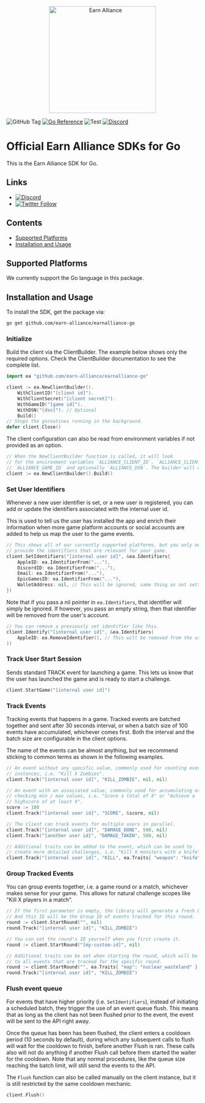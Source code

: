 <p align="center">
  <a href="https://www.earnalliance.com?utm_source=github&utm_medium=logo" target="_blank">
    <img src="https://www.earnalliance.com/new/svgs/ea_logo.svg" alt="Earn Alliance" width="280">
  </a>
</p>

![GitHub Tag](https://img.shields.io/github/v/tag/earn-alliance/earnalliance-go)
[![Go Reference](https://pkg.go.dev/badge/github.com/earn-alliance/earnalliance-go.svg)](https://pkg.go.dev/github.com/earn-alliance/earnalliance-go)
![Test](https://github.com/earn-alliance/earnalliance-go/workflows/Tests/badge.svg)
[![Discord](https://img.shields.io/discord/926167446648397836)](http://discord.gg/2VqABVytBZ)

# Official Earn Alliance SDKs for Go

This is the Earn Alliance SDK for Go.

## Links

- [![Discord](https://img.shields.io/discord/926167446648397836)](http://discord.gg/2VqABVytBZ)
- [![Twitter Follow](https://img.shields.io/twitter/follow/earnalliance?label=Earn%20Alliance&style=social)](https://twitter.com/intent/follow?screen_name=earnalliance)

## Contents

- [Supported Platforms](#supported-platforms)
- [Installation and Usage](#installation-and-usage)

## Supported Platforms

We currently support the Go language in this package.

## Installation and Usage

To install the SDK, get the package via:

```sh
go get github.com/earn-alliance/earnalliance-go
```

### Initialize

Build the client via the ClientBuilder. The example below shows only the required options.
Check the ClientBuilder documentation to see the complete list.

```go
import ea "github.com/earn-alliance/earnalliance-go"

client := ea.NewClientBuilder().
    WithClientID("[client id]").
    WithClientSecret("[client secret]").
    WithGameID("[game id]").
    WithDSN("[dsn]"). // Optional
    Build()
// Stops the goroutines running in the background.
defer client.Close()
```

The client configuration can also be read from environment variables if not
provided as an option.

```go
// When the NewClientBuilder function is called, it will look
// for the environment variables `ALLIANCE_CLIENT_ID`, `ALLIANCE_CLIENT_SECRET`,
// `ALLIANCE_GAME_ID` and optionally `ALLIANCE_DSN`. The builder will use these to set the values.
client := ea.NewClientBuilder().Build()
```

### Set User Identifiers

Whenever a new user identifier is set, or a new user is registered, you can add or update the identifiers associated with the internal user id.

This is used to tell us the user has installed the app and enrich their information when more game platform accounts or social accounts are added to help us map the user to the game events.

```go
// This shows all of our currently supported platforms, but you only need to
// provide the identifiers that are relevant for your game.
client.SetIdentifiers("[internal user id]", &ea.Identifiers{
    AppleID: ea.IdentifierFrom("..."),
    DiscordID: ea.IdentifierFrom("..."),
    Email: ea.IdentifierFrom("..."),
    EpicGamesID: ea.IdentifierFrom("..."),
    WalletAddress: nil, // This will be ignored, same thing as not setting this value.
})
```

Note that if you pass a nil pointer in `ea.Identifiers`, that identifier will simply be ignored.
If however, you pass an empty string, then that identifier will be removed from the user's account.

```go
// You can remove a previously set identifier like this.
client.Identify("[internal user id]", &ea.Identifiers(
    AppleID: ea.RemoveIdentifier(), // This will be removed from the user's account.
))
```

### Track User Start Session

Sends standard TRACK event for launching a game. This lets us know that the user
has launched the game and is ready to start a challenge.

```go
client.StartGame("[internal user id]")
```

### Track Events

Tracking events that happens in a game. Tracked events are batched together and sent after 30 seconds interval, or when a batch size of 100 events have 
accumulated, whichever comes first. Both the interval and the batch size are
configurable in the client options.

The name of the events can be almost anything, but we recommend sticking to
common terms as shown in the following examples.

```go
// An event without any specific value, commonly used for counting event
// instances, i.e. "Kill X Zombies".
client.Track("[internal user id]", "KILL_ZOMBIE", nil, nil)

// An event with an associated value, commonly used for accumulating or
// checking min / max values, i.e. "Score a total of X" or "Achieve a
// highscore of at least X".
score := 100
client.Track("[internal user id]", "SCORE", &score, nil)

// The client can track events for multiple users in parallel.
client.Track("[internal user id]", "DAMAGE_DONE", 500, nil)
client.Track("[another user id]", "DAMAGE_TAKEN", 500, nil)

// Additional traits can be added to the event, which can be used to
// create more detailed challenges, i.e. "Kill X monsters with a knife".
client.Track("[internal user id]", "KILL", ea.Traits{ "weapon": "knife", "mob": "zombie" })
```

### Group Tracked Events

You can group events together, i.e. a game round or a match, whichever makes
sense for your game. This allows for natural challenge scopes like "Kill X players
in a match".

```go
// If the first parameter is empty, the library will generate a fresh UUID.
// And this ID will be the Group ID of events tracked for this round.
round := client.StartRound("", nil)
round.Track("[internal user id]", "KILL_ZOMBIE")

// You can set the round's ID yourself when you first create it.
round := client.StartRound("[my-custom-id]", nil)

// Additional traits can be set when starting the round, which will be added
// to all events that are tracked for the specific round.
round := client.StartRound("", ea.Traits{ "map": "nuclear_wasteland" })
round.Track("[internal user id]", "KILL_ZOMBIE")
```

### Flush event queue

For events that have higher priority (i.e. `SetIdentifiers`), instead of
initiating a scheduled batch, they trigger the use of an event queue flush.
This means that as long as the client has not been flushed prior to the event,
the event will be sent to the API right away.

Once the queue has been has been flushed, the client enters a cooldown period
(10 seconds by default), during which any subsequent calls to flush will wait for
the cooldown to finish, before another Flush is ran. These calls also will not
do anything if another Flush call before them started the waiter for the cooldown.
Note that any normal procedures, like the queue size reaching the batch limit,
will still send the events to the API.

The `Flush` function can also be called manually on the client instance, but
it is still restricted by the same cooldown mechanic.

```go
client.Flush()
```

